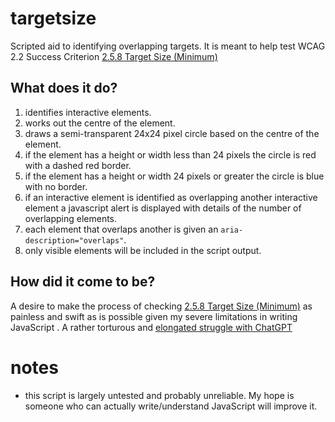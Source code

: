# targetsize
Scripted aid to identifying overlapping targets. It is meant to help test WCAG 2.2 Success Criterion [2.5.8 Target Size (Minimum)](https://www.w3.org/TR/WCAG22/#target-size-minimum)
## What does it do?
1. identifies interactive elements.
2. works out the centre of the element.
3. draws a semi-transparent 24x24 pixel circle based on the centre of the element.
4. if the element has a height or width less than 24 pixels the circle is red with a dashed red border.
5. if the element has a height or width 24 pixels or greater the circle is blue with no border.
6. if an interactive element is identified as overlapping another interactive element a javascript alert is displayed with details of the number of overlapping elements.
7. each element that overlaps another is given an `aria-description="overlaps"`.
8. only visible elements will be included in the script output.

## How did it come to be?
A desire to make the process of checking [2.5.8 Target Size (Minimum)](https://www.w3.org/TR/WCAG22/#target-size-minimum) as painless and swift as is possible given my severe limitations in writing JavaScript .
A rather torturous and [elongated struggle with ChatGPT](https://chat.openai.com/share/44300874-351e-4c4e-a760-f6032ac1d8a0)

# notes
- this script is largely untested and probably unreliable. My hope is someone who can actually write/understand JavaScript will improve it.
